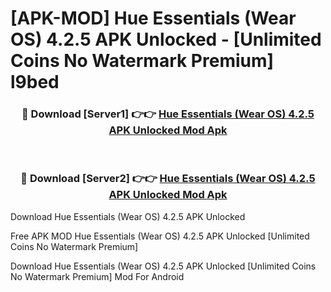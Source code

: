 # [APK-MOD] Hue Essentials (Wear OS) 4.2.5 APK Unlocked - [Unlimited Coins No Watermark Premium] l9bed



<div align="center">
<h3>🔴 Download [Server1] 👉👉 <a href="https://momento.my/?title=Hue_Essentials_(Wear_OS)_4.2.5_APK_Unlocked">Hue Essentials (Wear OS) 4.2.5 APK Unlocked Mod Apk</a></h3><br>

<h3>🔴 Download [Server2] 👉👉 <a href="https://momento.my/?title=Hue_Essentials_(Wear_OS)_4.2.5_APK_Unlocked">Hue Essentials (Wear OS) 4.2.5 APK Unlocked Mod Apk</a></h3>
</div>



Download Hue Essentials (Wear OS) 4.2.5 APK Unlocked 

Free APK MOD Hue Essentials (Wear OS) 4.2.5 APK Unlocked [Unlimited Coins No Watermark Premium]

Download Hue Essentials (Wear OS) 4.2.5 APK Unlocked [Unlimited Coins No Watermark Premium] Mod For Android
